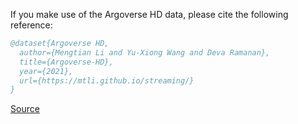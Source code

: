 If you make use of the Argoverse HD data, please cite the following reference:

``` bibtex 
@dataset{Argoverse HD,
  author={Mengtian Li and Yu-Xiong Wang and Deva Ramanan},
  title={Argoverse-HD},
  year={2021},
  url={https://mtli.github.io/streaming/}
}
```

[Source](https://mtli.github.io/streaming/)